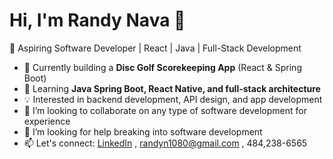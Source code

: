 # Hi, I'm Randy Nava 👋
🎯 Aspiring Software Developer | React | Java | Full-Stack Development

- 🔭 Currently building a **Disc Golf Scorekeeping App** (React & Spring Boot)
- 🚀 Learning **Java Spring Boot, React Native, and full-stack architecture**
- 💡 Interested in backend development, API design, and app development
- 👯 I’m looking to collaborate on any type of software development for experience
- 🤔 I’m looking for help breaking into software development
- 📫 Let's connect: [LinkedIn](https://www.linkedin.com/in/randy-nava-b81583208) , randyn1080@gmail.com , 484,238-6565
